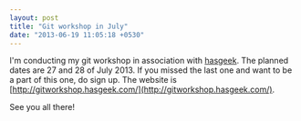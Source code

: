 ```yaml
---
layout: post
title: "Git workshop in July"
date: "2013-06-19 11:05:18 +0530"
---
```


I'm conducting my git workshop in association with [hasgeek](http://hasgeek.in). The planned dates are 27 and 28 of July 2013. If you missed the last one and want to be a part of this one, do sign up. The website is [http://gitworkshop.hasgeek.com/](http://gitworkshop.hasgeek.com/).


See you all there!
